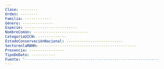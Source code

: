 ```yaml
---
Clase: --------
Orden: --------
Familia: ------------
Género: --------------
Especie: ------------------------
NombreComún: -------------------------
CategoríaUICN: -------------
EstadoConservaciónNacional: --------------------------
SectorenlaRBHH: --------------------------------------------
Presencia: ----------------
TipoDeDato: -----------
Fuente: "-------------------------------------------------------------------------------------------------------------------------------------"
---
```


